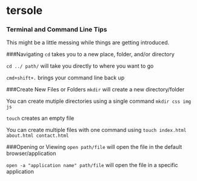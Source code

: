# tersole
### Terminal and Command Line Tips
This might be a little messing while things are getting introduced.




###Navigating
```cd``` takes you to a new place, folder, and/or directory

```cd ../ path/``` will take you directly to where you want to go

```cmd+shift+.``` brings your command line back up




###Create New Files or Folders
```mkdir``` will create a new directory/folder

You can create mutiple directories using a single command ```mkdir css img js```

```touch``` creates an empty file

You can create multiple files with one command using ```touch index.html about.html contact.html```



###Opening or Viewing
```open path/file``` will open the file in the default browser/application

```open -a "application name" path/file``` will open the file in a specific application

